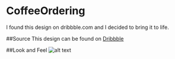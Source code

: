 # CoffeeOrdering
I found this design on dribbble.com and I decided to bring it to life.

##Source
This design can be found on [Dribbble](https://dribbble.com/shots/1920183-Coffee-Maker-App)

##Look and Feel
![alt text](https://github.com/Kevin-Kip/CoffeeOrdering/media/my.gif)
